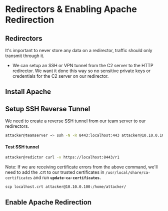 # Redirectors & Enabling Apache Redirection

## Redirectors

It's important to never store any data on a redirector, traffic should only transmit through it.&#x20;

* We can setup an SSH or VPN tunnel from the C2 server to the HTTP redirector. We want it done this way so no sensitive private keys or credentials for the C2 server on our redirector.



## Install Apache



## Setup SSH Reverse Tunnel

We need to create a reverse SSH tunnel from our team server to our redirectors.

```sh
attacker@teamserver ~> ssh -N -R 8443:localhost:443 attacker@10.10.0.100
```

#### Test SSH tunnel

```sh
attacker@redictor curl -v https://localhost:8443/r1
```

Note: If we are receiving certificate errors from the above command, we'll need to add the .crt to our trusted certificates in `/usr/local/share/ca-certificates` and run **`update-ca-certificates`**`.`

```
scp localhost.crt attacker@10.10.0.100:/home/attacker/
```



## Enable Apache Redirection
